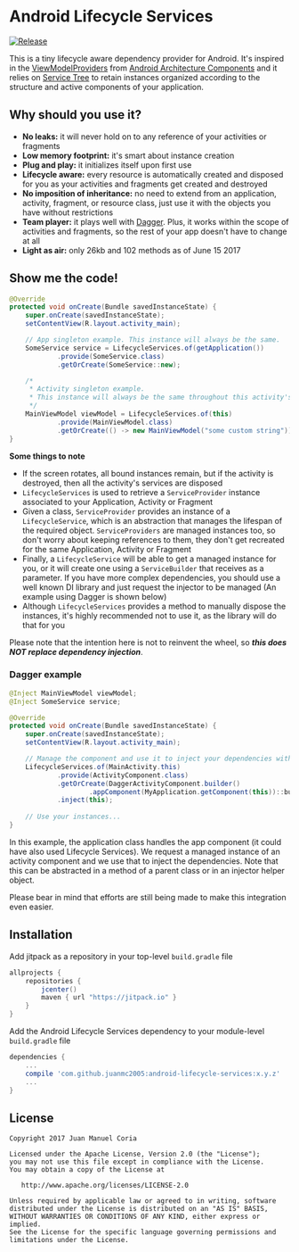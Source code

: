# Android Lifecycle Services

[![Release](https://jitpack.io/v/juanmc2005/android-lifecycle-services.svg)](https://jitpack.io/#juanmc2005/android-lifecycle-services)

This is a tiny lifecycle aware dependency provider for Android. It's inspired in the [ViewModelProviders](https://developer.android.com/reference/android/arch/lifecycle/ViewModelProviders.html) from [Android Architecture Components](https://developer.android.com/topic/libraries/architecture/index.html) and it relies on [Service Tree](https://github.com/Zhuinden/service-tree) to retain instances organized according to the structure and active components of your application.

## Why should you use it?

- **No leaks:** it will never hold on to any reference of your activities or fragments
- **Low memory footprint:** it's smart about instance creation
- **Plug and play:** it initializes itself upon first use
- **Lifecycle aware:** every resource is automatically created and disposed for you as your activities and fragments get created and destroyed
- **No imposition of inheritance:** no need to extend from an application, activity, fragment, or resource class, just use it with the objects you have without restrictions
- **Team player:** it plays well with [Dagger](https://github.com/google/dagger). Plus, it works within the scope of activities and fragments, so the rest of your app doesn't have to change at all
- **Light as air:** only 26kb and 102 methods as of June 15 2017

## Show me the code!

```java
@Override
protected void onCreate(Bundle savedInstanceState) {
    super.onCreate(savedInstanceState);
    setContentView(R.layout.activity_main);

    // App singleton example. This instance will always be the same.
    SomeService service = LifecycleServices.of(getApplication())
            .provide(SomeService.class)
            .getOrCreate(SomeService::new);

    /*
     * Activity singleton example.
     * This instance will always be the same throughout this activity's lifecycle
     */
    MainViewModel viewModel = LifecycleServices.of(this)
            .provide(MainViewModel.class)
            .getOrCreate(() -> new MainViewModel("some custom string"));
}
```

**Some things to note**

- If the screen rotates, all bound instances remain, but if the activity is destroyed, then all the activity's services are disposed
- `LifecycleServices` is used to retrieve a `ServiceProvider` instance associated to your Application, Activity or Fragment
- Given a class, `ServiceProvider` provides an instance of a `LifecycleService`, which is an abstraction that manages the lifespan of the required object. `ServiceProviders` are managed instances too, so don't worry about keeping references to them, they don't get recreated for the same Application, Activity or Fragment
- Finally, a `LifecycleService` will be able to get a managed instance for you, or it will create one using a `ServiceBuilder` that receives as a parameter. If you have more complex dependencies, you should use a well known DI library and just request the injector to be managed (An example using Dagger is shown below)
- Although `LifecycleServices` provides a method to manually dispose the instances, it's highly recommended not to use it, as the library will do that for you

Please note that the intention here is not to reinvent the wheel, so ***this does NOT replace dependency injection***.

### Dagger example

```java
@Inject MainViewModel viewModel;
@Inject SomeService service;

@Override
protected void onCreate(Bundle savedInstanceState) {
    super.onCreate(savedInstanceState);
    setContentView(R.layout.activity_main);

    // Manage the component and use it to inject your dependencies with your custom scopes
    LifecycleServices.of(MainActivity.this)
            .provide(ActivityComponent.class)
            .getOrCreate(DaggerActivityComponent.builder()
                    .appComponent(MyApplication.getComponent(this))::build)
            .inject(this);
            
    // Use your instances...
}
```

In this example, the application class handles the app component (it could have also used Lifecycle Services). We request a managed instance of an activity component and we use that to inject the dependencies. Note that this can be abstracted in a method of a parent class or in an injector helper object.

Please bear in mind that efforts are still being made to make this integration even easier.

## Installation

Add jitpack as a repository in your top-level `build.gradle` file

```gradle
allprojects {
    repositories {
        jcenter()
        maven { url "https://jitpack.io" }
    }
}
```

Add the Android Lifecycle Services dependency to your module-level `build.gradle` file

```gradle
dependencies {
    ...
    compile 'com.github.juanmc2005:android-lifecycle-services:x.y.z'
    ...
}
```

## License

```
Copyright 2017 Juan Manuel Coria

Licensed under the Apache License, Version 2.0 (the "License");
you may not use this file except in compliance with the License.
You may obtain a copy of the License at

   http://www.apache.org/licenses/LICENSE-2.0

Unless required by applicable law or agreed to in writing, software
distributed under the License is distributed on an "AS IS" BASIS,
WITHOUT WARRANTIES OR CONDITIONS OF ANY KIND, either express or implied.
See the License for the specific language governing permissions and
limitations under the License.
```
